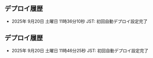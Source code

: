 
## デプロイ履歴
- 2025年 9月20日 土曜日 11時36分10秒 JST: 初回自動デプロイ設定完了

## デプロイ履歴
- 2025年 9月20日 土曜日 11時46分25秒 JST: 初回自動デプロイ設定完了
